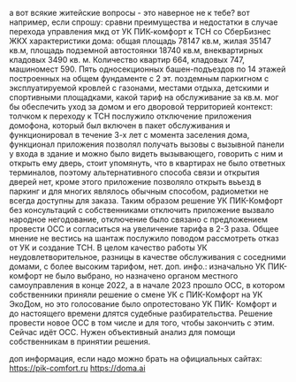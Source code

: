 а вот всякие житейские вопросы - это наверное не к тебе? вот например, если спрошу:
сравни преимущества и недостатки в случае перехода управления мкд от УК ПИК-комфорт к ТСН со
СберБизнес ЖКХ
характеристики дома: общая площадь 78147 кв.м, жилая 35147 кв.м, площадь подземной автостоянки
18740 кв.м, внеквартирных кладовых 3490 кв. м. Количество квартир 664, кладовых 747, машиномест
590. Пять односекционных башен-подъездов по 14 этажей построенных на общем фундаменте с 2 эт.
поздемным паркигном с эксплуатируемой кровлей с газонами, местами отдыха, детскими и
спортивными площадками, какой тариф на обслуживание за кв.м. мог бы обеспечить уход за домом и
его дворовой территорией
контекст: толчком к переходу к ТСН послужило отключение приложения домофона, который был
включен в пакет обслуживания и функционировал в течение 3-х лет с момента заселения дома,
функционал приложения позволял получать вызовы с вызывной панели у входа в здание и можно
было видеть вызывающего, говорить с ним и открыть ему дверь, стоит упомянуть, что в квартирах не
было ответных терминалов, поэтому альтернативного способа связи и открытия дверей нет, кроме
этого приложение позволяло открыть вьъезд в паркинг и для многих являлось обычным способом,
радиометки не всегда доступны для заказа. Таким образом решение УК ПИК-Комфорт без
консультаций с собственниками отключить приложение вызвало народное негодование, отключение
было связано с предложением провести ОСС и согласиться на увеличение тарифа в 2-3 раза. Общее
мнение не вестись на шантаж послужило поводом рассмотреть отказ от УК и создание ТСН. В целом
качество работы УК неудовлетворительное, разницы в качестве обслуживания с соседними домами,
с более высоким тарифом, нет.
доп. инфо.: изначально УК ПИК-комфорт не было выбрано, но назначено органом местного
самоуправления в конце 2022, а в начале 2023 прошло ОСС, в котором собственники приняли
решение о смене УК с ПИК-Комфорт на УК ЭкоДом, но это голосование было опротестовано УК ПИК-
Комфорт и до настоящего времени длятся судебные разбирательства. Решение провести новое ОСС
в том числе и для того, чтобы закончить с этим.
Сейчас идёт ОСС. Нужен объективный анализ для помощи собственникам в принятии решения.

доп информация, если надо можно брать на официальных сайтах: 
https://pik-comfort.ru 
https://doma.ai

